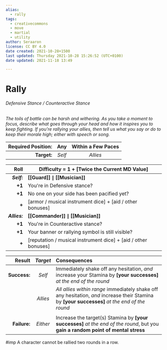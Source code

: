 ```yaml
---
alias:
  - rally
tags:
  - creativecommons
  - move
  - martial
  - utility
author: Seraaron
license: CC BY 4.0
date created: 2021-10-28+1500
last updated: Thursday 2021-10-28 15:26:52 (UTC+0100)
date updated: 2021-11-18 13:49

---
```


# Rally

###### Defensive Stance / Counteractive Stance

_The toils of battle can be harsh and withering. As you take a moment to focus, describe what goes through your head and how it inspires you to keep fighting. If you're rallying your allies, then tell us what you say or do to keep their morale high; either with speech or song._

| **Required Position:** |   Any  | Within a Few Paces |
| ---------------------: | :----: | :----------------: |
|            **Target:** | _Self_ |      _Allies_      |

|          Roll | Difficulty = 1 + [Twice the Current MD Value]                   |
| ------------: | --------------------------------------------------------------- |
|   _**Self:**_ | **[[Guard]]**  ∥ **[[Musician]]**                               |
|        **+1** | You're in Defensive stance?                                     |
|        **+1** | No one on your side has been pacified yet?                      |
|         **+** | [armor / musical instrument dice]  + [aid / other bonuses]      |
| _**Allies:**_ | **[[Commander]]** ∥ **[[Musician]]**                            |
|        **+1** | You're in Counteractive stance?                                 |
|        **+1** | Your banner or rallying symbol is still visible?                |
|         **+** | [reputation / musical instrument dice]  + [aid / other bonuses] |

|       Result | _Target_ | Consequences                                                                                                                                   |
| -----------: | :------: | :--------------------------------------------------------------------------------------------------------------------------------------------- |
| **Success:** |  _Self_  | Immediately shake off any hesitation, _and_ increase your Stamina by **[your successes]** _at the end of the round_                            |
|              | _Allies_ | _All allies within range_ immediately shake off any hesitation, _and_ increase their Stamina by **[your successes]** _at the end of the round_ |
|              |          |                                                                                                                                                |
| **Failure:** | _Either_ | Increase the target(s) Stamina by **[your successes]** _at the end of the round_, but you **gain a random point of mental stress**             |

#imp A character cannot be rallied two rounds in a row.
